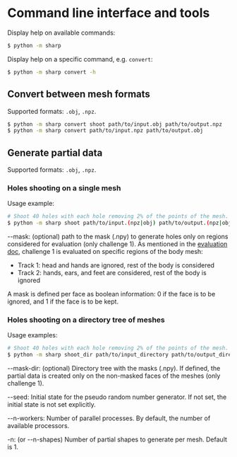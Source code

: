 # Command line interface and tools

Display help on available commands:

```bash
$ python -m sharp
```

Display help on a specific command, e.g. `convert`:

```bash
$ python -m sharp convert -h
```


## Convert between mesh formats

Supported formats: `.obj`, `.npz`.

```bash
$ python -m sharp convert shoot path/to/input.obj path/to/output.npz
$ python -m sharp convert path/to/input.npz path/to/output.obj
```


## Generate partial data

Supported formats: `.obj`, `.npz`. 


### Holes shooting on a single mesh

Usage example: 

```bash
# Shoot 40 holes with each hole removing 2% of the points of the mesh.
$ python -m sharp shoot path/to/input.(npz|obj) path/to/output.(npz|obj) --holes 40 --dropout 0.02 [--mask path/to/mask.npy]
```

--mask: (optional) path to the mask (.npy) to generate holes only on regions considered for evaluation (only challenge 1). 
As mentioned in the [evaluation doc](https://gitlab.uni.lu/asaint/eccv2020-sharp-workshop/-/blob/update-instructions/doc/evaluation.md#challenge-specific-criteria), 
challenge 1 is evaluated on specific regions of the body mesh:

- Track 1: head and hands are ignored, rest of the body is considered
- Track 2: hands, ears, and feet are considered, rest of the body is ignored

A mask is defined per face as boolean information: 0 if the face is to be ignored, and 1 if the face is to be kept.


### Holes shooting on a directory tree of meshes

Usage examples:

```bash
# Shoot 40 holes with each hole removing 2% of the points of the mesh.
$ python -m sharp shoot_dir path/to/input_directory path/to/output_directory --holes 40 --dropout 0.02 [--mask-dir path/to/mask_directory] [--seed seed_value] [--n-workers n_workers] [--n-shapes n_shapes]
```

--mask-dir: (optional) Directory tree with the masks (.npy). If defined, the partial data is created only on the non-masked faces of the meshes (only challenge 1).

--seed: Initial state for the pseudo random number generator. If not set, the initial state is not set explicitly.

--n-workers: Number of parallel processes. By default, the number of available processors.

-n: (or --n-shapes) Number of partial shapes to generate per mesh. Default is 1.